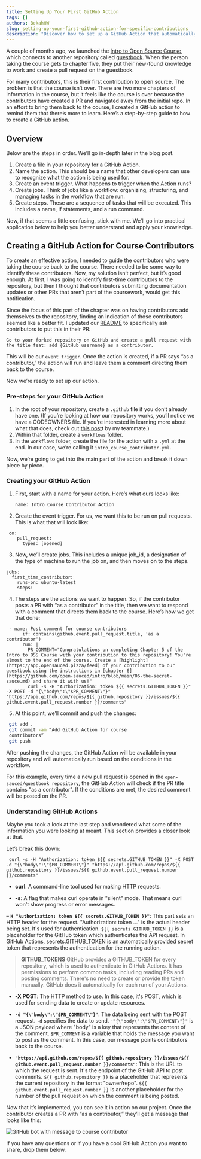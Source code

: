 ```yaml
---
title: Setting Up Your First GitHub Action
tags: []
authors: BekahHW
slug: setting-up-your-first-github-action-for-specific-contributions
description: "Discover how to set up a GitHub Action that automatically posts a personalized message to contributors. "
---
```



A couple of months ago, we launched the [Intro to Open Source Course](https://opensauced.pizza/learn/#/), which connects to another repository called [guestbook](https://github.com/open-sauced/guestbook). When the person taking the course gets to chapter five, they put their new-found knowledge to work and create a pull request on the guestbook.

<!-- truncate -->

For many contributors, this is their first contribution to open source. The problem is that the course isn’t over. There are two more chapters of information in the course, but it feels like the course is over because the contributors have created a PR and navigated away from the initial repo. In an effort to bring them back to the course, I created a GitHub action to remind them that there’s more to learn. Here’s a step-by-step guide to how to create a GitHub action.

## Overview

Below are the steps in order. We’ll go in-depth later in the blog post.

1. Create a file in your repository for a GitHub Action.
2. Name the action. This should be a name that other developers can use to recognize what the action is being used for.
3. Create an event trigger. What happens to trigger when the Action runs?
4. Create jobs. Think of jobs like a workflow: organizing, structuring, and managing tasks in the workflow that are run.
5. Create steps. These are a sequence of tasks that will be executed. This includes a name, if statements, and a run command.

Now, if that seems a little confusing, stick with me. We’ll go into practical application below to help you better understand and apply your knowledge.

## Creating a GitHub Action for Course Contributors

To create an effective action, I needed to guide the contributors who were taking the course back to the course. There needed to be some way to identify these contributors. Now, my solution isn’t perfect, but it’s good enough. At first, I was going to identify first-time contributors to the repository, but then I thought that contributors submitting documentation updates or other PRs that aren’t part of the coursework, would get this notification.

Since the focus of this part of the chapter was on having contributors add themselves to the repository, finding an indication of those contributors seemed like a better fit. I updated our [README](https://github.com/open-sauced/guestbook) to specifically ask contributors to put this in their PR:

```
Go to your forked repository on GitHub and create a pull request with the title feat: add {GitHub username} as a contributor.
```

This will be our `event trigger`. Once the action is created, if a PR says “as a contributor,” the action will run and leave them a comment directing them back to the course.

Now we’re ready to set up our action.

### Pre-steps for your GitHub Action

1. In the root of your repository, create a `.github` file if you don’t already have one. (If you’re looking at how our repository works, you’ll notice we have a CODEOWNERS file. If you’re interested in learning more about what that does, check out [this post](https://dev.to/opensauced/supercharge-your-repository-with-code-owners-4clg)t by my teammate.)
2. Within that folder, create a `workflows` folder.
3. In the `workflows` folder, create the file for the action with a `.yml` at the end. In our case, we’re calling it `intro_course_contributor.yml`.

Now, we’re going to get into the main part of the action and break it down piece by piece.

### Creating your GitHub Action

1. First, start with a name for your action. Here’s what ours looks like:

     `name: Intro Course Contributor Action`

2. Create the event trigger. For us, we want this to be run on pull requests. This is what that will look like:

```
 on:
    pull_request:
      types: [opened]
```

3. Now, we’ll create jobs. This includes a unique job_id, a designation of the type of machine to run the job on, and then moves on to the steps.

```
jobs:
  first_time_contributor:
    runs-on: ubuntu-latest
    steps:
```

4. The steps are the actions we want to happen. So, if the contributor posts a PR with “as a contributor” in the title, then we want to respond with a comment that directs them back to the course. Here’s how we get that done:

```
 - name: Post comment for course contributors
      if: contains(github.event.pull_request.title, 'as a contributor')
      run: |
        PR_COMMENT="Congratulations on completing Chapter 5 of the Intro to OSS Course with your contribution to this repository! You're almost to the end of the course. Create a [highlight](https://app.opensauced.pizza/feed) of your contribution to our guestbook using the instructions in [chapter 6](https://github.com/open-sauced/intro/blob/main/06-the-secret-sauce.md) and share it with us!"
        curl -s -H "Authorization: token ${{ secrets.GITHUB_TOKEN }}" -X POST -d "{\"body\":\"$PR_COMMENT\"}" "https://api.github.com/repos/${{ github.repository }}/issues/${{ github.event.pull_request.number }}/comments"
```

5. At this point, we’ll commit and push the changes:

```bash
 git add .
 git commit -am “Add GitHub Action for course 
 contributors”
 git push
```

After pushing the changes, the GitHub Action will be available in your repository and will automatically run based on the conditions in the workflow.

For this example, every time a new pull request is opened in the `open-sauced/guestbook repository`, the GitHub Action will check if the PR title contains "as a contributor". If the conditions are met, the desired comment will be posted on the PR.

### Understanding GitHub Actions

Maybe you took a look at the last step and wondered what some of the information you were looking at meant. This section provides a closer look at that.

Let’s break this down:

```
 curl -s -H "Authorization: token ${{ secrets.GITHUB_TOKEN }}" -X POST -d "{\"body\":\"$PR_COMMENT\"}" "https://api.github.com/repos/${{ github.repository }}/issues/${{ github.event.pull_request.number }}/comments"
```

- **curl**: A command-line tool used for making HTTP requests.

- **-s**: A flag that makes curl operate in "silent" mode. That means curl won't show progress or error messages.

– **`H "Authorization: token ${{ secrets.GITHUB_TOKEN }}"`**: This part sets an HTTP header for the request. "Authorization: token ..." is the actual header being set. It's used for authentication. `${{ secrets.GITHUB_TOKEN }}` is a placeholder for the GitHub token which authenticates the API request. In GitHub Actions, secrets.GITHUB_TOKEN is an automatically provided secret token that represents the authentication for the running action.

> **GITHUB_TOKENS**
GitHub provides a GITHUB_TOKEN for every repository, which is used to authenticate in  GitHub Actions. It has permissions to perform common tasks, including reading PRs and posting comments. There's no need to create or provide the token manually. GitHub does it automatically for each run of your Actions.

- **-X POST**: The HTTP method to use. In this case, it's POST, which is used for sending data to create or update resources.

- **`-d "{\"body\":\"$PR_COMMENT\"}"`**: The data being sent with the POST request. `-d` specifies the data to send.
     -`"{\"body\":\"$PR_COMMENT\"}"` is a JSON payload where "body" is a key that represents the content of the comment. `$PR_COMMENT` is a variable that holds the message you want to post as the comment. In this case, our message points contributors back to the course.

- **`"https://api.github.com/repos/${{ github.repository }}/issues/${{ github.event.pull_request.number }}/comments"`**: This is the URL to which the request is sent. It's the endpoint of the GitHub API to post comments. `${{ github.repository }}` is a placeholder that represents the current repository in the format "owner/repo". `${{ github.event.pull_request.number }}` is another placeholder for the number of the pull request on which the comment is being posted.

Now that it’s implemented, you can see it in action on our project. Once the contributor creates a PR with “as a contributor,” they’ll get a message that looks like this:

![GitHub bot with message to course contributor](https://dev-to-uploads.s3.amazonaws.com/uploads/articles/ok5mz7agn4hjoyxni449.png)

If you have any questions or if you have a cool GitHub Action you want to share, drop them below.
